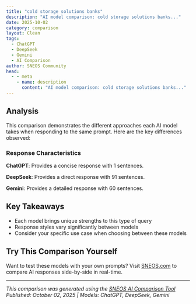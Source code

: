 ```yaml
---
title: "cold storage solutions banks"
description: "AI model comparison: cold storage solutions banks..."
date: 2025-10-02
category: comparison
layout: Clean
tags:
  - ChatGPT
  - DeepSeek
  - Gemini
  - AI Comparison
author: SNEOS Community
head:
  - - meta
    - name: description
      content: "AI model comparison: cold storage solutions banks..."
---
```


<ChatComparison
  title="cold storage solutions banks"
  prompt="cold storage solutions banks"
  :responses='{
    "ChatGPT": "Cold storage solutions in the context of banking typically refer to the secure storage of digital assets, particularly cryptocurrencies or sensitive financial information, in environments that are not connected to the internet. This approach is crucial for preventing unauthorized access, hacking, and fraud. Here are some key points regarding cold storage solutions in banking:\n\n### 1. **Types of Cold Storage:**\n   - **Hardware Wallets:** Physical devices that store private keys offline. Common examples include Ledger and Trezor.\n   - **Paper Wallets:** Physical printouts that contain private and public keys. Paper wallets must be securely stored to prevent physical theft or loss.\n   - **Air-gapped Computers:** Computers that are not connected to any network and are used exclusively for generating and storing digital asset keys.\n\n### 2. **Benefits of Cold Storage:**\n   - **Security:** By being offline, cold storage provides a high level of protection against cyberattacks, malware, and unauthorized access.\n   - **Control:** Users have complete control over their private keys, reducing reliance on third-party custodians.\n   - **Long-term Storage:** Ideal for investors and institutions looking to hold assets long-term without the need for regular access.\n\n### 3. **Key Management Considerations:**\n   - **Backup:** It’s essential to have secure and multiple backups of the keys or recovery phrases to prevent loss.\n   - **Access Control:** Only trusted individuals should have access to the cold storage and the methods used to unlock it.\n   - **Disaster Recovery:** Institutions should have a plan in place for recovering assets in case of loss or damage to storage devices.\n\n### 4. **Integration with Banking Systems:**\nBanks are increasingly integrating blockchain technology and may offer cold storage services for cryptocurrencies as part of their asset management or custodial services. They must comply with regulations and provide high levels of security.\n\n### 5. **Industry Standards:**\nFinancial institutions are likely to follow industry best practices and standards for secure storage and handling of sensitive financial data, which may include frameworks like ISO/IEC 27001 for information security management.\n\n### 6. **Choosing a Provider:**\nWhen selecting a cold storage solution, whether for personal use or institutional application, consider:\n   - **Reputation:** Research the provider’s history and reliability.\n   - **Security Features:** Look for robust security measures, such as multi-signature support, biometric access, and encryption.\n   - **Insurance:** Check if the provider offers insurance for stored assets to protect against potential loss.\n\nImplementing an effective cold storage solution is crucial for protecting financial assets in an increasingly digital and connected world.",
    "DeepSeek": "Of course. This is a critical topic in modern banking. Here\u2019s a comprehensive breakdown of cold storage solutions for banks, covering what they are, why they\u0027re needed, the different types, and the unique challenges banks face.\n\n### What is Cold Storage in a Banking Context?\n\nIn banking, **cold storage** refers to the practice of keeping sensitive digital assets\u2014primarily the **private keys** for cryptocurrencies like Bitcoin or Ethereum\u2014completely offline, disconnected from the internet.\n\n*   **The Core Concept:** \u0022Not your keys, not your crypto.\u0022 The private key is the ultimate proof of ownership. Whoever holds it, controls the asset. Cold storage ensures these keys are generated and stored in a highly secure, offline environment, making them nearly impossible for online hackers to steal.\n*   **Analogy:** It\u0027s the digital equivalent of storing gold bullion in a high-security, underground vault instead of a display case in a shop window.\n\n---\n\n### Why Do Banks Need Cold Storage?\n\nBanks are exploring or already offering crypto-related services such as:\n1.  **Custody Services:** Safeguarding digital assets on behalf of institutional clients (hedge funds, family offices, other corporations).\n2.  **Proprietary Trading:** Holding crypto on their own balance sheet.\n3.  **Collateral Management:** Accepting digital assets as loan collateral.\n4.  **Facilitating Payments:** For corporate clients.\n\nFor any of these activities, securing the assets is non-negotiable. The reputational, financial, and regulatory risks of a hack are enormous. Cold storage is the industry-standard solution for long-term, high-value storage.\n\n---\n\n### Types of Cold Storage Solutions for Banks\n\nBanks require enterprise-grade, institutional solutions that go far beyond a simple USB drive. Here are the primary methods:\n\n#### 1. Hardware Security Modules (HSMs)\nThis is the most common and robust solution for institutional use.\n*   **What it is:** A dedicated, tamper-resistant physical computing device that securely generates, stores, and manages cryptographic keys. They are certified to standards like **FIPS 140-2 Level 3 or 4**.\n*   **How it works:** Keys are generated inside the HSM and never leave it in plain text. All cryptographic operations (like signing a transaction) happen within the secure boundary of the device.\n*   **Providers:** Companies like **Thales, Utimaco, and IBM** are traditional HSM providers, while crypto-native firms like **Coinbase Custody, BitGo, and Fireblocks** use specialized HSMs as the core of their custody platforms.\n\n#### 2. Air-Gapped Computers \u0026 Vaults\n*   **What it is:** A computer that is never connected to the internet or any other network. It is used solely for generating keys and signing transactions.\n*   **How it works:** Transactions to be signed are physically transferred to the air-gapped machine via USB drive or QR code. After being signed, the signed transaction is transferred back to an online computer for broadcasting to the blockchain. These machines are often stored in physical vaults with strict access controls.\n\n#### 3. Multi-Party Computation (MPC) with Cold Storage\nThis is a more advanced and increasingly popular method.\n*   **What it is:** Instead of one private key, the key is split into multiple \u0022shares\u0022 distributed among several parties or devices.\n*   **How it works:** To sign a transaction, a pre-defined threshold of shares (e.g., 2 out of 3) must collaborate. No single person or device ever has the complete key. This can be combined with cold storage by keeping some of the key shares in HSMs or air-gapped devices. It eliminates single points of failure.\n\n#### 4. Deep Cold Storage / Paper Wallets (Less Common for Active Use)\n*   **What it is:** Writing down or engraving the private key (or seed phrase) on a physical medium like metal plates and storing it in a safe deposit box or deep vault.\n*   **Use Case:** Primarily for long-term, archival storage of a significant portion of reserves that is almost never intended to be moved. It\u0027s highly secure but operationally inflexible.\n\n---\n\n### The Bank\u0027s Dilemma: Building vs. Buying\n\nBanks face a critical strategic decision:\n\n#### Option A: Build Their Own Custody Solution\n*   **Pros:**\n    *   **Full Control:** Complete oversight of security protocols and infrastructure.\n    *   **Customization:** Can be perfectly integrated with existing legacy systems.\n    *   **Brand Trust:** Clients may prefer the bank\u0027s established brand over a new crypto-native one.\n*   **Cons:**\n    *   **Extremely High Cost:** Developing, auditing, and insuring a secure system is immensely expensive.\n    *   **Lack of Expertise:** The talent required is scarce and expensive.\n    *   **Regulatory Hurdles:** Navigating the uncharted regulatory landscape alone is difficult.\n    *   **Time-Consuming:** It can take years to build a robust, battle-tested solution.\n\n#### Option B: Partner with a Specialized Third-Party Custodian\n*   **Pros:**\n    *   **Speed to Market:** Can launch custody services much faster.\n    *   **Proven Expertise:** Leverage the security and operational knowledge of established players.\n    *   **Insurance:** Providers often come with substantial crime insurance policies.\n    *   **Regulatory Clarity:** Many custodians are already licensed and regulated (e.g., as NYDFS-regulated Trusts).\n*   **Cons:**\n    *   **Less Control:** The bank relies on the partner\u0027s security and stability.\n    *   **Fees:** Involves paying custody fees to the partner.\n    *   **Integration Challenges:** Connecting the custodian\u0027s API to the bank\u0027s systems can be complex.\n\n**Most traditional banks are choosing Option B (Partnership)** to de-risk and accelerate their entry into the digital asset space.\n\n---\n\n### Key Considerations \u0026 Challenges for Banks\n\n1.  **Regulatory Compliance:** This is paramount. Banks must comply with know-your-customer (KYC), anti-money laundering (AML), and the \u0022Travel Rule.\u0022 They must also ensure their chosen custodian is properly licensed.\n2.  **Insurance:** Adequate crime insurance that covers digital asset theft is a non-negotiable requirement for both the bank and its clients. This is a complex and expensive part of the offering.\n3.  **Operational Workflow:** How are transactions initiated, approved, and signed? Banks need robust internal controls, multi-person approval processes (multi-sig), and detailed audit trails.\n4.  **Disaster Recovery \u0026 Succession:** What happens if the primary data center is destroyed? What if key personnel are unavailable? A clear and tested disaster recovery plan is essential.\n5.  **Private Key Lifecycle Management:** Secure processes for key generation, backup, rotation, and, if necessary, destruction.\n\n### Leading Solution Providers Banks Partner With\n\n*   **BitGo:** The first regulated custodian, known for its multi-signature technology.\n*   **Coinbase Custody:** A highly insured and regulated custodian trusted by many institutions.\n*   **Fireblocks:** Known for its MPC-based wallet infrastructure and network security.\n*   **Fidelity Digital Assets:** The crypto arm of Fidelity, offering custody and trading services, leveraging its established reputation.\n*   **Anchorage Digital:** A federally chartered digital asset bank providing custody and other financial services.\n\n### Conclusion\n\nFor banks, cold storage is not a simple technical choice but a foundational component of a secure, compliant, and trustworthy digital asset strategy. The trend is overwhelmingly toward partnering with specialized, regulated, and insured third-party custodians who provide the enterprise-grade security and operational resilience that the banking industry demands. The core principle remains: for long-term storage of significant value, the private keys **must** live offline.",
    "Gemini": "Cold storage solutions for banks refer to methods used to securely store cryptographic keys offline. This is crucial for safeguarding digital assets like cryptocurrencies and sensitive financial data against hacking, theft, and unauthorized access. Here\u0027s a breakdown of what that means:\n\n**Why Banks Need Cold Storage**\n\n*   **Protecting Crypto Assets:** If a bank deals with cryptocurrencies (buying, selling, holding, or managing them for clients), securing the private keys to those cryptocurrencies is paramount.  If the keys are compromised, the assets are at risk.\n*   **Securing Sensitive Data:**  Banks hold vast amounts of sensitive customer data and financial information. While not directly \u0022cryptocurrency,\u0022 this data is often protected by encryption, and the encryption keys must be secured. Cold storage principles can be applied to protect those keys as well.\n*   **Compliance and Regulation:** Financial institutions are subject to strict regulatory requirements for data security and asset protection.  Cold storage can be a critical component of a bank\u0027s compliance strategy.\n*   **Risk Mitigation:**  Online (\u0022hot\u0022) wallets are more convenient but also more vulnerable to cyberattacks. Cold storage minimizes the attack surface by keeping the keys offline, significantly reducing the risk of theft or unauthorized use.\n*   **Business Continuity:**  Even in the event of a major cyberattack or system compromise, cold storage provides a safe and recoverable backup of critical keys, allowing the bank to restore access to assets and data after an incident.\n\n**Types of Cold Storage Solutions Banks Use**\n\nBanks generally employ a combination of these methods, often with multiple layers of security:\n\n*   **Hardware Security Modules (HSMs):** These are tamper-resistant hardware devices specifically designed to generate, store, and manage cryptographic keys. They are considered the gold standard for key security.\n    *   **Advantages:**  High level of security, tamper-proof, often certified to industry standards (e.g., FIPS 140-2).\n    *   **Disadvantages:**  Expensive, can be complex to implement and manage.\n*   **Multi-Signature (Multi-Sig) Wallets:** These wallets require multiple authorized individuals to sign a transaction before it can be executed. This adds a layer of redundancy and prevents a single point of failure.\n    *   **Advantages:**  Reduces the risk of insider threats or single key compromise.\n    *   **Disadvantages:**  Can be more complex to manage, requires coordination between multiple parties.\n*   **Air-Gapped Systems:**  A computer system that is completely isolated from any network (including the internet). Keys are generated and stored on this system, and transactions are signed offline.  The signed transactions are then transferred to an online system (via removable media like a USB drive) for broadcasting.\n    *   **Advantages:**  Highly secure against remote attacks.\n    *   **Disadvantages:**  Inconvenient, requires physical security measures to protect the air-gapped system. Risk of malware from USB drive usage.\n*   **Paper Wallets:**  The private key is printed on a piece of paper. This is a simple but effective form of cold storage if implemented properly.\n    *   **Advantages:**  Very low cost.\n    *   **Disadvantages:**  Requires careful physical storage and protection of the paper.  Susceptible to damage, theft, or loss.  Difficult to scale.\n*   **Deep Cold Storage Vaults:**  Physically secure vaults (often underground or in remote locations) where HSMs, hardware wallets, or paper backups are stored.\n    *   **Advantages:**  Physical protection against theft, damage, or natural disasters.\n    *   **Disadvantages:**  Inconvenient, high cost of construction and maintenance.\n*   **Secure Enclaves/Trusted Execution Environments (TEEs):**  These are isolated, secure areas within a processor that can be used to store and process sensitive data like cryptographic keys.  Some mobile devices and servers offer TEE capabilities.\n    *   **Advantages:**  Strong security within a computing device.\n    *   **Disadvantages:**  TEE implementations can have vulnerabilities, and security depends on the integrity of the underlying hardware and software.\n\n**Key Considerations for Banks Implementing Cold Storage:**\n\n*   **Security Audits:**  Regularly audit the cold storage system to identify and address vulnerabilities.\n*   **Access Control:**  Implement strict access controls to limit who can access the keys.\n*   **Disaster Recovery:**  Have a disaster recovery plan in place to ensure that the keys can be recovered in the event of a disaster.\n*   **Key Management Policies:**  Develop and enforce clear key management policies that cover key generation, storage, usage, and rotation.\n*   **Employee Training:**  Train employees on the importance of cold storage security and the procedures for handling keys.\n*   **Backup and Redundancy:**  Create multiple backups of the keys and store them in geographically diverse locations.\n*   **Vendor Selection:**  Carefully vet vendors that provide cold storage solutions to ensure that they have a strong security track record and comply with relevant industry standards.\n*   **Regulatory Compliance:** Ensure compliance with all applicable regulations and guidelines related to data security and asset protection.\n\n**Example Scenario:**\n\nA bank might use a combination of methods:\n\n1.  **HSMs:**  High-value crypto assets might have their keys stored in HSMs located in a secure vault.\n2.  **Multi-Sig:**  The HSMs might require multiple signatures from authorized personnel to access and use the keys.\n3.  **Air-Gapped Systems:** The transactions are signed using an air-gapped system.\n4.  **Backup:** Regular backups of the keys are made and stored in a geographically separate deep cold storage vault.\n\n**In summary, cold storage is a critical security measure for banks that handle cryptocurrencies or other sensitive financial data.  The specific solutions and implementations will vary depending on the bank\u0027s size, risk appetite, and regulatory requirements.** It\u0027s a complex and evolving field, so banks must stay up-to-date on the latest security threats and best practices.\n"
  }'
  published-date="10:41"
/>

## Analysis

This comparison demonstrates the different approaches each AI model takes when responding to the same prompt. Here are the key differences observed:

### Response Characteristics

**ChatGPT**: Provides a concise response with 1 sentences. 

**DeepSeek**: Provides a direct response with 91 sentences. 

**Gemini**: Provides a detailed response with 60 sentences. 

## Key Takeaways

- Each model brings unique strengths to this type of query
- Response styles vary significantly between models
- Consider your specific use case when choosing between these models

## Try This Comparison Yourself

Want to test these models with your own prompts? Visit [SNEOS.com](https://sneos.com) to compare AI responses side-by-side in real-time.

---

*This comparison was generated using the [SNEOS AI Comparison Tool](https://sneos.com)*
*Published: October 02, 2025 | Models: ChatGPT, DeepSeek, Gemini*
